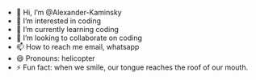 - 👋 Hi, I’m @Alexander-Kaminsky
- 👀 I’m interested in coding
- 🌱 I’m currently learning coding
- 💞️ I’m looking to collaborate on coding
- 📫 How to reach me email, whatsapp
- 😄 Pronouns: helicopter
- ⚡ Fun fact: when we smile, our tongue reaches the roof of our mouth.

<!---
Alexander-Kaminsky/Alexander-Kaminsky is a ✨ special ✨ repository because its `README.md` (this file) appears on your GitHub profile.
You can click the Preview link to take a look at your changes.
--->
